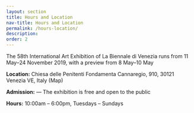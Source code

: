 ```yaml
---
layout: section
title: Hours and Location
nav-title: Hours and Location
permalink: /hours-location/
description:
order: 2
---
```


<div class="padding-y-2 bg-base-lightest padding-105 tablet:padding-3 font-sans-sm tablet:font-sans-md display-inline-block radius-sm">
  <p>The 58th International Art Exhibition of La Biennale di Venezia runs from 11 May–24 November 2019, with a preview from 8 May–10 May</p>

  <p><strong>Location:</strong> Chiesa delle Penitenti Fondamenta Cannaregio, 910, 30121 Venezia VE, Italy (Map)</p>

  <p><strong>Admission:</strong> — The exhibition is free and open to the public</p>

  <p><strong>Hours:</strong> 10:00am – 6:00pm, Tuesdays – Sundays</p>

</div>
